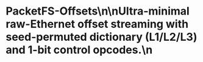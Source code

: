 # PacketFS-Offsets\n\nUltra-minimal raw-Ethernet offset streaming with seed-permuted dictionary (L1/L2/L3) and 1-bit control opcodes.\n

